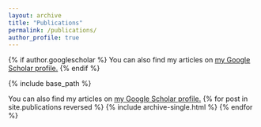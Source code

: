 ```yaml
---
layout: archive
title: "Publications"
permalink: /publications/
author_profile: true
---
```


{% if author.googlescholar %}
  You can also find my articles on <u><a href="{{author.googlescholar}}">my Google Scholar profile</a>.</u>
{% endif %}

{% include base_path %}

You can also find my articles on <u><a href="{{author.googlescholar}}">my Google Scholar profile</a>.</u>
{% for post in site.publications reversed %}
  {% include archive-single.html %}
{% endfor %}
